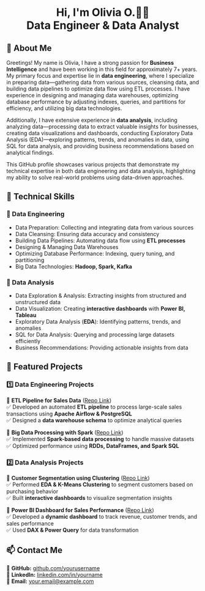 <h1 align="center">Hi, I'm Olivia O.👋🏻<br>
Data Engineer & Data Analyst</h1>

## 🚀 About Me  
Greetings! My name is Olivia, I have a strong passion for **Business Intelligence** and have been working in this field for approximately 7+  years. My primary focus and expertise lie in **data engineering**, where I specialize in preparing data—gathering data from various sources, cleansing data, and building data pipelines to optimize data flow using ETL processes. I have experience in designing and managing data warehouses, optimizing database performance by adjusting indexes, queries, and partitions for efficiency, and utilizing big data technologies.

Additionally, I have extensive experience in **data analysis**, including analyzing data—processing data to extract valuable insights for businesses, creating data visualizations and dashboards, conducting Exploratory Data Analysis (EDA)—exploring patterns, trends, and anomalies in data, using SQL for data analysis, and providing business recommendations based on analytical findings.

This GitHub profile showcases various projects that demonstrate my technical expertise in both data engineering and data analysis, highlighting my ability to solve real-world problems using data-driven approaches.


## 🔧 Technical Skills  
### **🔹 Data Engineering**  
- Data Preparation: Collecting and integrating data from various sources
- Data Cleansing: Ensuring data accuracy and consistency
- Building Data Pipelines: Automating data flow using **ETL processes**
- Designing & Managing Data Warehouses
- Optimizing Database Performance: Indexing, query tuning, and partitioning
- Big Data Technologies: **Hadoop, Spark, Kafka**

### **🔹 Data Analysis**  
- Data Exploration & Analysis: Extracting insights from structured and unstructured data
- Data Visualization: Creating **interactive dashboards** with **Power BI, Tableau**
- Exploratory Data Analysis (**EDA**): Identifying patterns, trends, and anomalies
- SQL for Data Analysis: Querying and processing large datasets efficiently
- Business Recommendations: Providing actionable insights from data

## 📂 Featured Projects  
### **1️⃣ Data Engineering Projects**  
📌 **ETL Pipeline for Sales Data** ([Repo Link](#))  
✅ Developed an automated **ETL pipeline** to process large-scale sales transactions using **Apache Airflow & PostgreSQL**  
✅ Designed a **data warehouse schema** to optimize analytical queries  

📌 **Big Data Processing with Spark** ([Repo Link](#))  
✅ Implemented **Spark-based data processing** to handle massive datasets  
✅ Optimized performance using **RDDs, DataFrames, and Spark SQL**  

### **2️⃣ Data Analysis Projects**  
📌 **Customer Segmentation using Clustering** ([Repo Link](#))  
✅ Performed **EDA & K-Means Clustering** to segment customers based on purchasing behavior  
✅ Built **interactive dashboards** to visualize segmentation insights  

📌 **Power BI Dashboard for Sales Performance** ([Repo Link](#))  
✅ Developed a **dynamic dashboard** to track revenue, customer trends, and sales performance  
✅ Used **DAX & Power Query** for data transformation  

## 📫 Contact Me  
🔗 **GitHub:** [github.com/yourusername](https://github.com/yourusername)  
🔗 **LinkedIn:** [linkedin.com/in/yourname](https://linkedin.com/in/yourname)  
📧 **Email:** your.email@example.com

